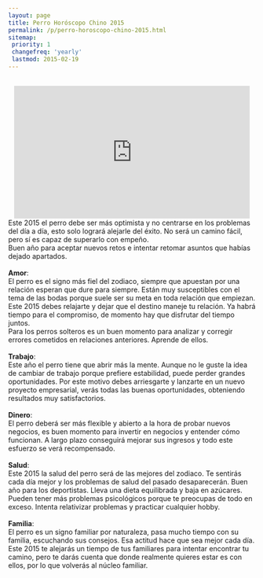 ```yaml
---
layout: page
title: Perro Horóscopo Chino 2015
permalink: /p/perro-horoscopo-chino-2015.html
sitemap:
 priority: 1
 changefreq: 'yearly'
 lastmod: 2015-02-19
---
```

<div style="text-align: center;">
<br />
<iframe allowfullscreen="" frameborder="0" height="270" src="https://www.youtube.com/embed/GRmKodJoje8" width="480"></iframe>
</div>
Este 2015 el perro debe ser más optimista y no centrarse en los problemas del día a día, esto solo logrará alejarle del éxito. No será un camino fácil, pero sí es capaz de superarlo con empeño.<br />
Buen año para aceptar nuevos retos e intentar retomar asuntos que habías dejado apartados.<br />
<br />
<b>Amor</b>:<br />
El perro es el signo más fiel del zodiaco, siempre que apuestan por una relación esperan que dure para siempre. Están muy susceptibles con el tema de las bodas porque suele ser su meta en toda relación que empiezan. Este 2015 debes relajarte y dejar que el destino maneje tu relación. Ya habrá tiempo para el compromiso, de momento hay que disfrutar del tiempo juntos.<br />
Para los perros solteros es un buen momento para analizar y corregir errores cometidos en relaciones anteriores. Aprende de ellos.<br />
<br />
<b>Trabajo</b>:<br />
Este año el perro tiene que abrir más la mente. Aunque no le guste la idea de cambiar de trabajo porque prefiere estabilidad, puede perder grandes oportunidades. Por este motivo debes arriesgarte y lanzarte en un nuevo proyecto empresarial, verás todas las buenas oportunidades, obteniendo resultados muy satisfactorios.<br />
<br />
<b>Dinero</b>:<br />
El perro deberá ser más flexible y abierto a la hora de probar nuevos negocios, es buen momento para invertir en negocios y entender cómo funcionan. A largo plazo conseguirá mejorar sus ingresos y todo este esfuerzo se verá recompensado.<br />
<br />
<b>Salud</b>:<br />
Este 2015 la salud del perro será de las mejores del zodiaco. Te sentirás cada día mejor y los problemas de salud del pasado desaparecerán. Buen año para los deportistas. Lleva una dieta equilibrada y baja en azúcares. Pueden tener más problemas psicológicos porque te preocupas de todo en exceso. Intenta relativizar problemas y practicar cualquier hobby.<br />
<br />
<b>Familia</b>:<br />
El perro es un signo familiar por naturaleza, pasa mucho tiempo con su familia, escuchando sus consejos. Esa actitud hace que sea mejor cada día.<br />
Este 2015 te alejarás un tiempo de tus familiares para intentar encontrar tu camino, pero te darás cuenta que donde realmente quieres estar es con ellos, por lo que volverás al núcleo familiar.